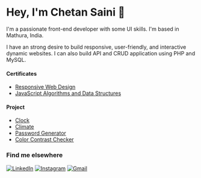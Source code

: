 # Hey, I'm Chetan Saini :wave:

I'm a passionate front-end developer with some UI skills. I'm based in Mathura, India.

I have an strong desire to build responsive, user-friendly, and interactive dynamic websites. I can also build API and CRUD application using PHP and MySQL.

#### Certificates
- [Responsive Web Design](https://www.freecodecamp.org/certification/mysteriousman/responsive-web-design)
- [JavaScript Algorithms and Data Structures](https://www.freecodecamp.org/certification/mysteriousman/javascript-algorithms-and-data-structures)

#### Project
- [Clock](https://mysteriousmanin.github.io/clock/)
- [Climate](https://mysteriousmanin.github.io/climate/)
- [Password Generator](https://mysteriousmanin.github.io/password-generator/)
- [Color Contrast Checker](https://mysteriousmanin.github.io/color-contrast-checker/)

### Find me elsewhere

[![LinkedIn](https://img.shields.io/badge/linkedin-%230077B5.svg?style=for-the-badge&logo=linkedin&logoColor=white)](https://www.linkedin.com/in/MysteriousManIN) [![Instagram](https://img.shields.io/badge/Instagram-%23E4405F.svg?style=for-the-badge&logo=Instagram&logoColor=white)](https://www.instagram.com/mysteriousman.in/) [![Gmail](https://img.shields.io/badge/Gmail-D14836?style=for-the-badge&logo=gmail&logoColor=white)](mailto:chetan1919149@gmail.com)
